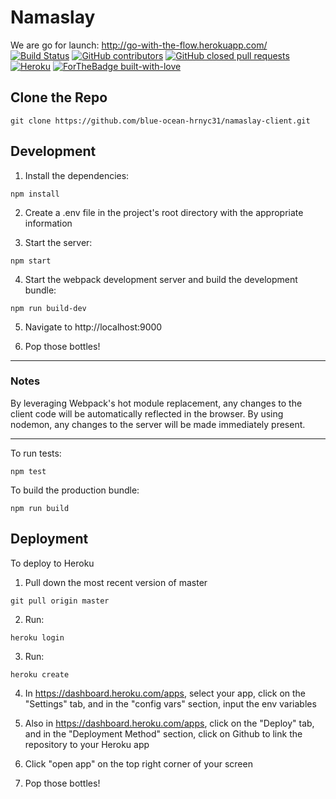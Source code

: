 # Namaslay

We are go for launch: http://go-with-the-flow.herokuapp.com/
[![Build Status](https://travis-ci.com/blue-ocean-hrnyc31/namaslay-client.svg?branch=master)](https://travis-ci.com/blue-ocean-hrnyc31/namaslay-client)
[![GitHub contributors](https://img.shields.io/github/contributors/blue-ocean-hrnyc31/namaslay-client)](https://github.com/blue-ocean-hrnyc31/namaslay-client/edit/master/README.md)
[![GitHub closed pull requests](https://img.shields.io/github/issues-pr-closed/blue-ocean-hrnyc31/namaslay-client)](https://github.com/blue-ocean-hrnyc31/namaslay-client/pulls)
[![Heroku](https://pyheroku-badge.herokuapp.com/?app=go-with-the-flow&style=flat)](http://go-with-the-flow.herokuapp.com/)
[![ForTheBadge built-with-love](http://ForTheBadge.com/images/badges/built-with-love.svg)](https://github.com/blue-ocean-hrnyc31/namaslay-client)

## Clone the Repo

```
git clone https://github.com/blue-ocean-hrnyc31/namaslay-client.git
```

## Development

1.  Install the dependencies:

```
npm install
```

2.  Create a .env file in the project's root directory with the appropriate information

3.  Start the server:

```
npm start
```

4.  Start the webpack development server and build the development bundle:

```
npm run build-dev
```

5.  Navigate to http://localhost:9000

6.  Pop those bottles!

---

### Notes

By leveraging Webpack's hot module replacement, any changes to the client code will be automatically reflected in the browser.
By using nodemon, any changes to the server will be made immediately present.

---

To run tests:

```
npm test
```

To build the production bundle:

```
npm run build
```

## Deployment

To deploy to Heroku

1.  Pull down the most recent version of master

```
git pull origin master
```

2.  Run:

```
heroku login
```

3.  Run:

```
heroku create
```

4.  In https://dashboard.heroku.com/apps, select your app, click on the "Settings" tab, and in the "config vars" section, input the env variables

5.  Also in https://dashboard.heroku.com/apps, click on the "Deploy" tab, and in the "Deployment Method" section, click on Github to link the repository to your Heroku app

6.  Click "open app" on the top right corner of your screen

7.  Pop those bottles!
